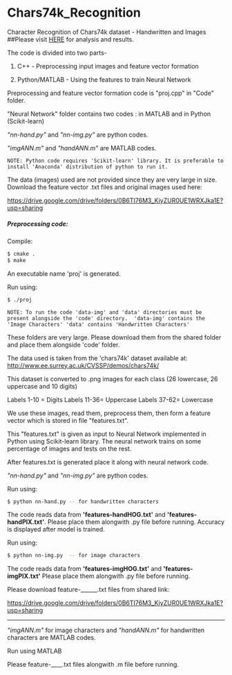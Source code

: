 # Chars74k_Recognition

Character Recognition of Chars74k dataset - Handwritten and Images
##Please visit [HERE](https://devendrapratapyadav.github.io/Chars74k_Recognition) for analysis and results.

The code is divided into two parts-

1. C++ - Preprocessing input images and feature vector formation

2. Python/MATLAB - Using the features to train Neural Network


Preprocessing and feature vector formation code is "proj.cpp" in "Code" folder.

"Neural Network" folder contains two codes : in MATLAB and in Python (Scikit-learn)

*"nn-hand.py"* and *"nn-img.py"* are python codes.

*"imgANN.m"* and *"handANN.m"* are MATLAB codes.

`NOTE: Python code requires 'Scikit-learn' library. It is preferable to install 'Anaconda' distribution of python to run it.`


The data (images) used are not provided since they are very large in size.
Download the feature vector .txt files and original images used here:

https://drive.google.com/drive/folders/0B6TI76M3_KiyZUR0UE1WRXJka1E?usp=sharing


##### Preprocessing code: 
Compile:
```sh
$ cmake .
$ make
```

An executable name 'proj' is generated.

Run using:
```sh
$ ./proj
```

`NOTE: To run the code 'data-img' and 'data' directories must be present alongside the 'code' directory. 
'data-img' contains the 'Image Characters'
'data' contains 'Handwritten Characters'
`

These folders are very large. Please download them from the shared folder and place them alongside 'code' folder.

The data used is taken from the 'chars74k' dataset available at: http://www.ee.surrey.ac.uk/CVSSP/demos/chars74k/

This dataset is converted to .png images for each class (26 lowercase, 26 uppercase and 10 digits)

Labels 1-10 = Digits   Labels 11-36= Uppercase   Labels 37-62= Lowercase

We use these images, read them, preprocess them, then form a feature vector which is stored in file "features.txt".

This "features.txt" is given as input to Neural Network implemented in Python using Scikit-learn library.
The neural network trains on some percentage of images and tests on the rest.

After features.txt is generated place it along with neural network code.

*"nn-hand.py"* and *"nn-img.py"* are python codes.

Run using:
```sh
$ python nn-hand.py -- for handwritten characters
```
The code reads data from **'features-handHOG.txt'** and **'features-handPIX.txt'**. Please place them alongwith .py file before running.
Accuracy is displayed after model is trained.

Run using:
```sh
$ python nn-img.py  -- for image characters
```
The code reads data from **'features-imgHOG.txt'** and **'features-imgPIX.txt'** Please place them alongwith .py file before running.


Please download feature-______.txt files from shared link:

https://drive.google.com/drive/folders/0B6TI76M3_KiyZUR0UE1WRXJka1E?usp=sharing


***************************************************************************************************************************
*"imgANN.m"* for image characters and *"handANN.m"* for handwritten characters are MATLAB codes.

Run using MATLAB

Please feature-____.txt files alongwith .m file before running.


